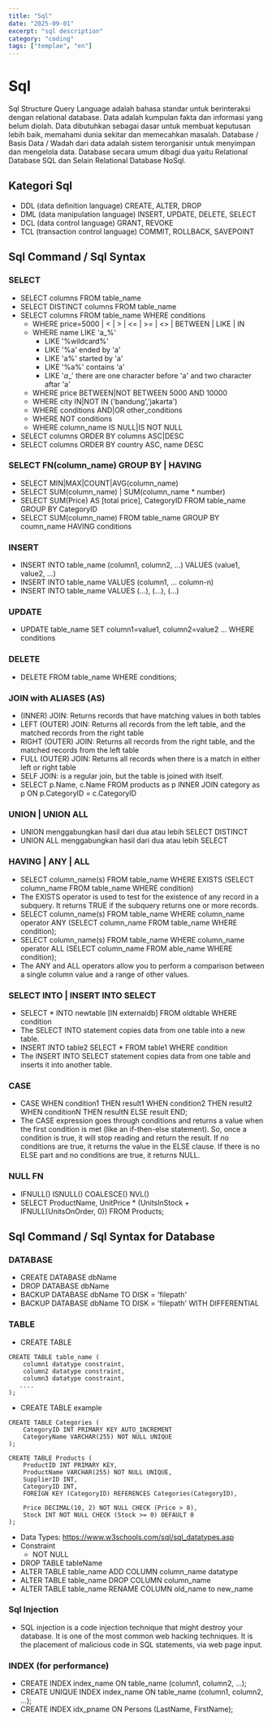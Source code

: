 ```yaml
---
title: "Sql"
date: "2025-09-01"
excerpt: "sql description"
category: "coding"
tags: ["templae", "en"]
---
```


# Sql
Sql Structure Query Language adalah bahasa standar untuk berinteraksi dengan relational database. Data adalah kumpulan fakta dan informasi yang belum diolah. Data dibutuhkan sebagai dasar untuk membuat keputusan lebih baik, memahami dunia sekitar dan memecahkan masalah. Database / Basis Data / Wadah dari data adalah sistem terorganisir untuk menyimpan dan mengelola data. Database secara umum dibagi dua yaitu Relational Database SQL dan Selain Relational Database NoSql.
## Kategori Sql
- DDL (data definition language) CREATE, ALTER, DROP
- DML (data manipulation language) INSERT, UPDATE, DELETE, SELECT
- DCL (data control language) GRANT, REVOKE
- TCL (transaction control language) COMMIT, ROLLBACK, SAVEPOINT
## Sql Command / Sql Syntax
### SELECT
- SELECT columns FROM table_name
- SELECT DISTINCT columns FROM table_name
- SELECT columns FROM table_name WHERE conditions
    - WHERE price=5000 | < | > | <= | >= | <> | BETWEEN | LIKE | IN
    - WHERE name LIKE 'a_%'
        - LIKE '%wildcard%'
        - LIKE '%a' ended by 'a'
        - LIKE 'a%' started by 'a'
        - LIKE '%a%' contains 'a'
        - LIKE '_a__' there are one character before 'a' and two character aftar 'a'
    - WHERE price BETWEEN|NOT BETWEEN 5000 AND 10000
    - WHERE city IN|NOT IN ('bandung','jakarta')
    - WHERE conditions AND|OR other_conditions
    - WHERE NOT conditions
    - WHERE column_name IS NULL|IS NOT NULL
- SELECT columns ORDER BY columns ASC|DESC
- SELECT columns ORDER BY country ASC, name DESC
### SELECT FN(column_name) GROUP BY | HAVING
- SELECT MIN|MAX|COUNT|AVG(column_name)
- SELECT SUM(column_name) | SUM(column_name * number)
- SELECT SUM(Price) AS [total price], CategoryID FROM table_name GROUP BY CategoryID
- SELECT SUM(column_name) FROM table_name GROUP BY coumn_name HAVING conditions
### INSERT
- INSERT INTO table_name (column1, column2, ...) VALUES (value1, value2, ...)
- INSERT INTO table_name VALUES (column1, ... column-n)
- INSERT INTO table_name VALUES (...), (...), (...)
### UPDATE
- UPDATE table_name SET column1=value1, column2=value2 ... WHERE conditions
### DELETE
- DELETE FROM table_name WHERE conditions;
### JOIN with ALIASES (AS)
- (INNER) JOIN: Returns records that have matching values in both tables
- LEFT (OUTER) JOIN: Returns all records from the left table, and the matched records from the right table
- RIGHT (OUTER) JOIN: Returns all records from the right table, and the matched records from the left table
- FULL (OUTER) JOIN: Returns all records when there is a match in either left or right table
- SELF JOIN: is a regular join, but the table is joined with itself.
- SELECT p.Name, c.Name FROM products as p INNER JOIN category as p ON p.CategoryID = c.CategoryID
### UNION | UNION ALL
- UNION menggabungkan hasil dari dua atau lebih SELECT DISTINCT
- UNION ALL menggabungkan hasil dari dua atau lebih SELECT
### HAVING | ANY | ALL
- SELECT column_name(s) FROM table_name WHERE EXISTS (SELECT column_name FROM table_name WHERE condition)
- The EXISTS operator is used to test for the existence of any record in a subquery. It returns TRUE if the subquery returns one or more records.
- SELECT column_name(s) FROM table_name WHERE column_name operator ANY (SELECT column_name FROM table_name WHERE condition);
- SELECT column_name(s) FROM table_name WHERE column_name operator ALL (SELECT column_name FROM able_name   WHERE condition);
- The ANY and ALL operators allow you to perform a comparison between a single column value and a range of other values.
### SELECT INTO | INSERT INTO SELECT
- SELECT * INTO newtable [IN externaldb] FROM oldtable WHERE condition
- The SELECT INTO statement copies data from one table into a new table.
- INSERT INTO table2 SELECT * FROM table1 WHERE condition
- The INSERT INTO SELECT statement copies data from one table and inserts it into another table.
### CASE
- CASE WHEN condition1 THEN result1 WHEN condition2 THEN result2 WHEN conditionN THEN resultN ELSE result END;
- The CASE expression goes through conditions and returns a value when the first condition is met (like an if-then-else statement). So, once a condition is true, it will stop reading and return the result. If no conditions are true, it returns the value in the ELSE clause. If there is no ELSE part and no conditions are true, it returns NULL.
### NULL FN
- IFNULL() ISNULL() COALESCE() NVL()
- SELECT ProductName, UnitPrice * (UnitsInStock + IFNULL(UnitsOnOrder, 0)) FROM Products;

## Sql Command / Sql Syntax for Database
### DATABASE
- CREATE DATABASE dbName
- DROP DATABASE dbName
- BACKUP DATABASE dbName TO DISK = 'filepath'
- BACKUP DATABASE dbName TO DISK = 'filepath' WITH DIFFERENTIAL
### TABLE
- CREATE TABLE
```
CREATE TABLE table_name (
    column1 datatype constraint,
    column2 datatype constraint,
    column3 datatype constraint,
   ....
);
```
- CREATE TABLE example
```
CREATE TABLE Categories (
    CategoryID INT PRIMARY KEY AUTO_INCREMENT
    CategoryName VARCHAR(255) NOT NULL UNIQUE
);

CREATE TABLE Products (
    ProductID INT PRIMARY KEY,
    ProductName VARCHAR(255) NOT NULL UNIQUE,
    SupplierID INT,
    CategoryID INT,
    FOREIGN KEY (CategoryID) REFERENCES Categories(CategoryID),
    
    Price DECIMAL(10, 2) NOT NULL CHECK (Price > 0),
    Stock INT NOT NULL CHECK (Stock >= 0) DEFAULT 0
);
```
- Data Types: https://www.w3schools.com/sql/sql_datatypes.asp
- Constraint
    - NOT NULL
- DROP TABLE tableName
- ALTER TABLE table_name ADD COLUMN column_name datatype
- ALTER TABLE table_name DROP COLUMN column_name
- ALTER TABLE table_name RENAME COLUMN old_name to new_name
### Sql Injection
- SQL injection is a code injection technique that might destroy your database. It is one of the most common web hacking techniques. It is the placement of malicious code in SQL statements, via web page input.
### INDEX (for performance)
- CREATE INDEX index_name ON table_name (column1, column2, ...);
- CREATE UNIQUE INDEX index_name ON table_name (column1, column2, ...);
- CREATE INDEX idx_pname ON Persons (LastName, FirstName);

